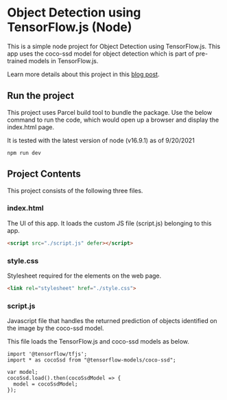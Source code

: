 # Object Detection using TensorFlow.js (Node)

This is a simple node project for Object Detection using TensorFlow.js. This app uses the coco-ssd model for object detection which is part of pre-trained models in TensorFlow.js.

Learn more details about this project in this [blog post](https://github.com/tensorflow/tfjs/tree/master/tfjs-vis). 

## Run the project 
This project uses Parcel build tool to bundle the package. Use the below command to run the code, which would open up a browser and display the index.html page.

It is tested with the latest version of node (v16.9.1) as of 9/20/2021 

```
npm run dev
```

## Project Contents

This project consists of the following three files. 

### index.html

The UI of this app. It loads the custom JS file (script.js) belonging to this app.

```HTML
<script src="./script.js" defer></script>
```

### style.css

Stylesheet required for the elements on the web page.

```HTML
<link rel="stylesheet" href="./style.css">
```

### script.js

Javascript file that handles the returned prediction of objects identified on the image by the coco-ssd model. 

This file loads the TensorFlow.js and coco-ssd models as below.

```
import '@tensorflow/tfjs';
import * as cocoSsd from "@tensorflow-models/coco-ssd";

var model;
cocoSsd.load().then(cocoSsdModel => {
  model = cocoSsdModel;
});
```
